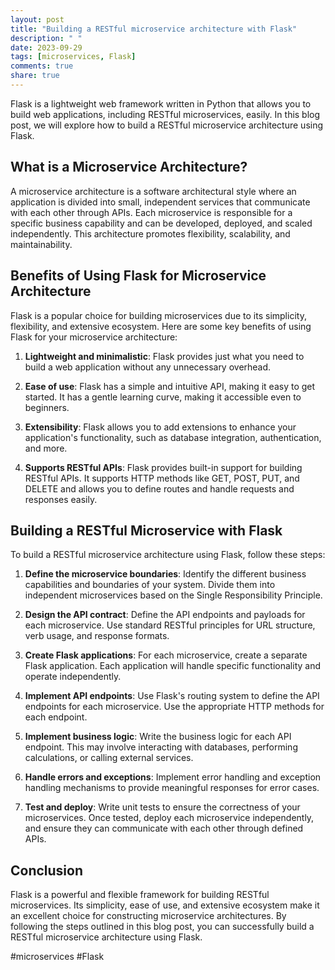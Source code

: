 ```yaml
---
layout: post
title: "Building a RESTful microservice architecture with Flask"
description: " "
date: 2023-09-29
tags: [microservices, Flask]
comments: true
share: true
---
```


Flask is a lightweight web framework written in Python that allows you to build web applications, including RESTful microservices, easily. In this blog post, we will explore how to build a RESTful microservice architecture using Flask.

## What is a Microservice Architecture?

A microservice architecture is a software architectural style where an application is divided into small, independent services that communicate with each other through APIs. Each microservice is responsible for a specific business capability and can be developed, deployed, and scaled independently. This architecture promotes flexibility, scalability, and maintainability.

## Benefits of Using Flask for Microservice Architecture

Flask is a popular choice for building microservices due to its simplicity, flexibility, and extensive ecosystem. Here are some key benefits of using Flask for your microservice architecture:

1. **Lightweight and minimalistic**: Flask provides just what you need to build a web application without any unnecessary overhead.

2. **Ease of use**: Flask has a simple and intuitive API, making it easy to get started. It has a gentle learning curve, making it accessible even to beginners.

3. **Extensibility**: Flask allows you to add extensions to enhance your application's functionality, such as database integration, authentication, and more.

4. **Supports RESTful APIs**: Flask provides built-in support for building RESTful APIs. It supports HTTP methods like GET, POST, PUT, and DELETE and allows you to define routes and handle requests and responses easily.

## Building a RESTful Microservice with Flask

To build a RESTful microservice architecture using Flask, follow these steps:

1. **Define the microservice boundaries**: Identify the different business capabilities and boundaries of your system. Divide them into independent microservices based on the Single Responsibility Principle.

2. **Design the API contract**: Define the API endpoints and payloads for each microservice. Use standard RESTful principles for URL structure, verb usage, and response formats.

3. **Create Flask applications**: For each microservice, create a separate Flask application. Each application will handle specific functionality and operate independently.

4. **Implement API endpoints**: Use Flask's routing system to define the API endpoints for each microservice. Use the appropriate HTTP methods for each endpoint.

5. **Implement business logic**: Write the business logic for each API endpoint. This may involve interacting with databases, performing calculations, or calling external services.

6. **Handle errors and exceptions**: Implement error handling and exception handling mechanisms to provide meaningful responses for error cases.

7. **Test and deploy**: Write unit tests to ensure the correctness of your microservices. Once tested, deploy each microservice independently, and ensure they can communicate with each other through defined APIs.

## Conclusion

Flask is a powerful and flexible framework for building RESTful microservices. Its simplicity, ease of use, and extensive ecosystem make it an excellent choice for constructing microservice architectures. By following the steps outlined in this blog post, you can successfully build a RESTful microservice architecture using Flask.

#microservices #Flask